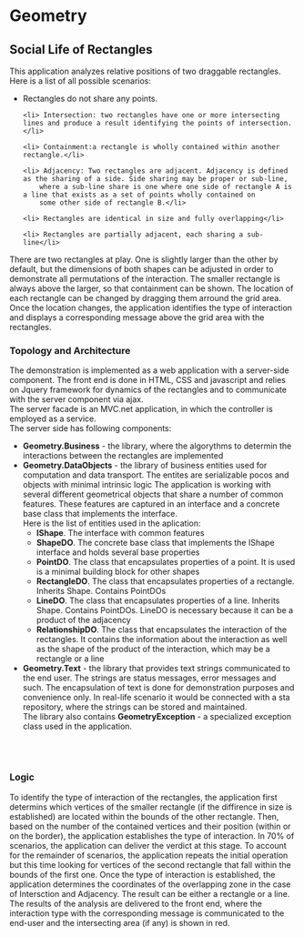 # Geometry
<h2>Social Life of Rectangles</h2>
This application analyzes relative positions of two draggable rectangles. <br>
Here is a list of all possible scenarios:
<ul>
	<li> Rectangles do not share any points.</li>

	<li> Intersection: two rectangles have one or more intersecting lines and produce a result identifying the points of intersection.</li>

	<li> Containment:a rectangle is wholly contained within another rectangle.</li>

	<li> Adjacency: Two rectangles are adjacent. Adjacency is defined as the sharing of a side. Side sharing may be proper or sub-line, 
        where a sub-line share is one where one side of rectangle A is a line that exists as a set of points wholly contained on 
        some other side of rectangle B.</li>

	<li> Rectangles are identical in size and fully overlapping</li>

	<li> Rectangles are partially adjacent, each sharing a sub-line</li>
</ul>
There are two rectangles at play. One is slightly larger than the other by default, but the dimensions of both
shapes can be adjusted in order to demonstrate all permutations of the interaction. The smaller rectangle is always above the larger, so that containment can be shown. The location of
each rectangle can be changed by dragging them arround the grid area. Once the location changes, the application identifies the type of interaction and displays a corresponding message above the 
grid area with the rectangles.

<br>
<h3>Topology and Architecture</h3>
<p>The demonstration is implemented as a web application with a server-side component. The front end is done in HTML, CSS and javascript and relies on Jquery framework for dynamics of the rectangles 
and to communicate with the server component via ajax.<br>
The server facade is an MVC.net application, in which the controller is employed as a service. <br>
The server side has following components:
</p>

<ul>
	<li><b>Geometry.Business</b> - the library, where the algorythms to determin the interactions between the rectangles are implemented</li>
	<li><b>Geometry.DataObjects</b> - the library of business entities used for computation and data transport. The entites are serializable pocos and objects with minimal intrinsic logic
	 The application is working with several different geometrical objects that share a number of common features. These features are captured in an interface and a concrete 
	base class that implements the interface.
	<br>Here is the list of entities used in the aplication:<br>
		<ul>
			<li><b>IShape</b>. The interface with common features</li>
			<li><b>ShapeDO</b>. The concrete base class that implements the IShape interface and holds several base properties</li>
			<li><b>PointDO</b>. The class that encapsulates properties of a point. It is used is a minimal building block for other shapes</li>
			<li><b>RectangleDO</b>. The class that encapsulates properties of a rectangle. Inherits Shape. Contains PointDOs</li>
			<li><b>LineDO</b>. The class that encapsulates properties of a line. Inherits Shape. Contains PointDOs. 
			LineDO is necessary because it can be a product of the adjacency</li>
			<li><b>RelationshipDO</b>. The class that encapsulates the interaction of the rectangles. It contains the information about the interaction as well as
			the shape of the product of the interaction, which may be a rectangle or a line</li>
		</ul>
	</li>
	<li><b>Geometry.Text</b> - the library that provides text strings communicated to the end user. The strings are status messages, error messages and such.
	The encapsulation of text is done for demonstration purposes and convenience only. In real-life scenario it would be connected with a sta repository,
	where the strings can be stored and maintained.<br>
	The library also contains <b>GeometryException</b> - a specialized exception class used in the application.</li>
</ul>

<br>
<br>
<h3>Logic</h3>
<p>
To identify the type of interaction of the rectangles,  the application first determins which vertices of the smaller rectangle (if the diffirence in size is established) are 
located within the bounds of the other rectangle. Then, based on the number of the contained vertices and their position (within or on the border), the application establishes the type
of interaction. In 70% of scenarios, the application can deliver the verdict at this stage. To account for the remainder of scenarios, the application repeats the initial operation but this time
looking for vertices of the second rectangle that fall within the bounds of the first one. Once the type of interaction is established, 
the application determines the coordinates of the overlapping zone in the case of Intersction and Adjacency. The result can be either a rectangle or a line.<br>
The results of the analysis are delivered to the front end, where the interaction type with the corresponding message is communicated to the end-user and the intersecting area (if any) is
shown in red.
</p>


